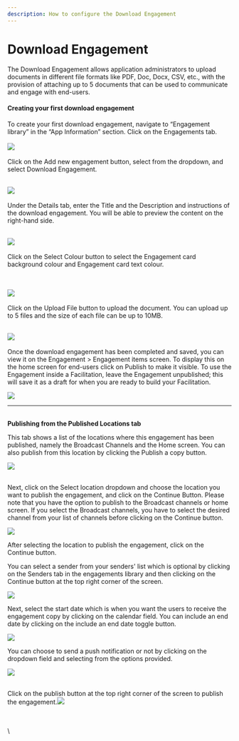 ```yaml
---
description: How to configure the Download Engagement
---
```


# Download Engagement

The Download Engagement allows application administrators to upload documents in different file formats like PDF, Doc, Docx, CSV, etc., with the provision of attaching up to 5 documents that can be used to communicate and engage with end-users.

#### Creating your first download engagement

To create your first download engagement, navigate to “Engagement library” in the “App Information” section. Click on the Engagements tab.\
\
![](https://lh7-us.googleusercontent.com/dGDTzmwlVW2jo5unee31k6ykWTzeC76xqr6xE\_tN081HYTVQTIqmBu4hLqc04IQ5pW4vCSCroHG6eu28wFcKdGiT\_NBKSv2PNDjpH4VBJ518sGuwTxXckTff5j-W2d-J4M35lquimMEj3e9v8WB4BSw)\
\
Click on the Add new engagement button, select from the dropdown, and select Download Engagement.

\
![](https://lh7-us.googleusercontent.com/nqvsYri30HCfUm9vmTqOokMlZ8wnHHqLElE3vSXvXgnB9FqUcr9T8fhog0LvncloD2RlkGMrmCqdvs\_vd1muo0JI8chrmS9AXRHB61ba4QEz4Feyubemceobr81kUMEnaQvtT8YjOKrAAP4EtWV20J4)\
\
Under the Details tab, enter the Title and the Description and instructions of the download engagement. You will be able to preview the content on the right-hand side.

\
![](https://lh7-us.googleusercontent.com/908hiSTlkxg0uBbeXNeF\_2VE7QQgGaqQwLZc-qoQVBGGIUAvC4P44lLsryG3cEG4Az1SEMkL9v4rnnX8RvYumpJCfXV2cw2fZiUSqSEZ13GQ7Dv-H7lTSUbbm-QShznNqXbKpCtoscRUTSc4hZGl7dg)\
\
Click on the Select Colour button to select the Engagement card background colour and Engagement card text colour.

\
\
![](https://lh7-us.googleusercontent.com/yYockxyktlyIuEmjNg7sT5SzBAHYRBI-iL8o\_ZCHBvdngvIkbeGZOx7b1BSNV9Ia6JphOSRnTupWf8NXk2k-kQF8313BzE6j-fRPtzzTG2-Ce6DvLXn2SB89oG2Y6jbwdR\_3Pm\_V\_0mvYrUHfFRWe4U)\
\
Click on the Upload File button to upload the document. You can upload up to 5 files and the size of each file can be up to 10MB.

\
![](https://lh7-us.googleusercontent.com/cM3MXCYOFCbCOzN1AbdUArC8gfa1wKHDm-kGmpVuOO5mKrGH1h5KBw8pNMow68DDxgCgwQmpntv31IKUxLN0MxzqdqTQC7w\_NDLYSMs54Esj6xVsqAVEOSRM\_1pd7n3GSZ6\_7YCb661dIgsOcvUp\_us)\
\
Once the download engagement has been completed and saved, you can view it on the Engagement > Engagement items screen. To display this on the home screen for end-users click on Publish to make it visible. To use the Engagement inside a Facilitation, leave the Engagement unpublished; this will save it as a draft for when you are ready to build your Facilitation.

![](https://lh7-us.googleusercontent.com/tf-hGVIcuIWFu0VZ6LHxwRX87z3f-EOUEquvcbb7q-DcsMzLEPxxsQCzRR-1IOU6ORANbQW7-ivRHarqBnyYD6dKEjSF6DHJwigZAjq7mdu6aUQ0uDDP6ABmpdMRoHqzlwmekSev7FQ5vmpPiHU6eYc)

***

\
**Publishing from the Published Locations tab**

This tab shows a list of the locations where this engagement has been published, namely the Broadcast Channels and the Home screen. You can also publish from this location by clicking the Publish a copy button.

![](https://lh7-us.googleusercontent.com/pORcTAb-CzcUdOHktT81bHqX3pnZF5DrrgCQiqY\_GYnXMDl57ydkUovFd8kETTc-kaJJH\_v7FL9lqAfSbfoyRUv\_ABltzP\_XmvzcBADFlBKprg0MJwctr9XB0muTSkxYI9x3YsR2uPvEYyw6dQJmGcM)

\
Next, click on the Select location dropdown and choose the location you want to publish the engagement, and click on the Continue Button. Please note that you have the option to publish to the Broadcast channels or home screen. If you select the Broadcast channels, you have to select the desired channel from your list of channels before clicking on the Continue button.

&#x20;![](https://lh7-us.googleusercontent.com/WfMO9u8z5GcCKgKfhHMrQaS5IDFg9JZBrKDmgBgyPbpCge3gNJZYusf2Yq\_HaUi4jFg2LSPhKQ6PSxG2H4X8uTYFRXg\_09744wSm4ggErdEDEzuTTKn1Ovh292378\_r2pkIpqr-CnhTxRsFf1Kdd6w8)

After selecting the location to publish the engagement, click on the Continue button.

You can select a sender from your senders' list which is optional by clicking on the Senders tab in the engagements library and then clicking on the Continue button at the top right corner of the screen.

![](https://lh7-us.googleusercontent.com/oKpFF-ZTXCpc3M8SKgJ4-grgRm5UyI5nPqle-aLrh7Jkihl0fI9Xg2cQagC1h7aWvSrGcYVbUqBfsIMbcujvelx0w8Ex5LC6lcuz\_\_JPmU980AS8SY-96QxcWfhsQPZDGjyEa\_ZmmkyvAjjfIfCQfls)

Next, select the start date which is when you want the users to receive the engagement copy by clicking on the calendar field. You can include an end date by clicking on the include an end date toggle button.

![](https://lh7-us.googleusercontent.com/-I6\_ZSTTXAPSV4OKT7S5TTAdo5fZAcobR-3Iop36hIkzm5Pdbfj2MaSwvf68gpfVD0vW-N\_EQjWjiMQfAZ8LiunlzjUAaVJJcq8Rb8RwSBfMK\_GbsuUPufeSpeCfY\_07T1SyBRAESeDUnKcZCtpLBNE)

You can choose to send a push notification or not by clicking on the dropdown field and selecting from the options provided.

![](https://lh7-us.googleusercontent.com/awG5vjz8PJnLTQRCg0tAbf35We3Q74Ddrai2CRyko2Njq4UPLoAkO91nSbSNBVgI6z5KLafpM1-OpT9ovjow4YqTt-sHgFWf2eMk1GwMLehVTnihtUeyD84-LLWQuzZ85g2\_Q4kbQY133DvWgwRxhjU)

\
Click on the publish button at the top right corner of the screen to publish the engagement.![](https://lh7-us.googleusercontent.com/UHFgAKmKT1D3De1thzJe9F4w2Unw43BX3t3kpdKgWu5HpWobCu8Mg19z56s25-T7CqahfqvOJR8IlAYtQPkqSS2UrvfKP0L95vthgBp0EW5Dav5BmyAhonFCJWY-gXcKvStIrGwZZJDPb\_UzdUFdmos)

\
\
\
